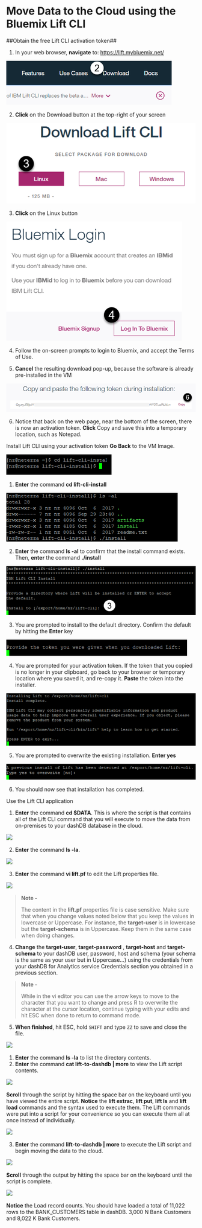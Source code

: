 # Move Data to the Cloud using the Bluemix Lift CLI

##Obtain the free Lift CLI activation token##
1. In your web browser, **navigate** to: https://lift.mybluemix.net/

<img src="./media/vmimage/vmimage-image-29.png"/>

2. **Click** on the Download button at the top-right of your screen

<img src="./media/vmimage/vmimage-image-30.png"/>

3. **Click** on the Linux button

<img src="./media/vmimage/vmimage-image-31.png"/>

4. Follow the on-screen prompts to login to Bluemix, and accept the Terms of Use.  

5. **Cancel** the resulting download pop-up, because the software is already pre-installed in the VM

<img src="./media/vmimage/vmimage-image-32.png"/>

6. Notice that back on the web page, near the bottom of the screen, there is now an activation token.  **Click** Copy and save this into a temporary location, such as Notepad.  

Install Lift CLI using your activation token
**Go Back** to the VM Image.  

<img src="./media/vmimage/vmimage-image-33.png"/>

1. **Enter** the command **cd lift-cli-install**

<img src="./media/vmimage/vmimage-image-34.png"/>

2. **Enter** the command **ls -al** to confirm that the install command exists.  Then, **enter** the command **./install**

<img src="./media/vmimage/vmimage-image-35.png"/>

3. You are prompted to install to the default directory.  Confirm the default by hitting the **Enter** key

<img src="./media/vmimage/vmimage-image-36.png"/>

4. You are prompted for your activation token.  If the token that you copied is no longer in your clipboard, go back to your browser or temporary location where you saved it, and re-copy it.  **Paste** the token into the installer.  

<img src="./media/vmimage/vmimage-image-37.png"/>

5. You are prompted to overwrite the existing installation.  **Enter yes** 

<img src="./media/vmimage/vmimage-image-38.png"/>

6. You should now see that installation has completed.  


Use the Lift CLI application 
1. **Enter** the command **cd $DATA**. This is where the script is that contains all of the Lift CLI command that you will execute to move the data from on-premises to your dashDB database in the cloud.

<img src="./media/vmimage/vmimage-image-15.png"/>

2. **Enter** the command **ls -la**.

<img src="./media/vmimage/vmimage-image-16.png"/>

3. **Enter** the command **vi lift.pf** to edit the Lift properties file.

<img src="./media/vmimage/vmimage-image-17.png"/>

> **Note -** 
>
> The content in the **lift.pf** properties file is case sensitive. Make sure that when you change values noted below that you keep the values in lowercase or Uppercase. For instance, the **target-user** is in lowercase but the **target-schema** is in Uppercase. Keep them in the same case when doing changes.
>

4. **Change** the **target-user**, **target-password** , **target-host** and **target-schema** to your dashDB user, password, host and schema (your schema is the same as your user but in Uppercase...) using the credentials from your dashDB for Analytics service Credentials section you obtained in a previous section.

> **Note -** 
>
> While in the vi editor you can use the arrow keys to move to the character that you want to change and press R to overwrite the character at the cursor location, continue typing with your edits and hit ESC when done to return to command mode.
>

5. **When finished**, hit ESC, hold `SHIFT` and type `ZZ` to save and close the file.

<a name="secgwid" /> 



<img src="./media/vmimage/vmimage-image-24.png"/>

1. **Enter** the command **ls -la** to list the directory contents.
2. **Enter** the command **cat lift-to-dashdb | more** to view the Lift script contents.

<img src="./media/vmimage/vmimage-image-25.png"/>

**Scroll** through the script by hitting the space bar on the keyboard until you have viewed the entire script. **Notice** the **lift extrac**, **lift put**, **lift ls** and **lift load** commands and the syntax used to execute them. The Lift commands were put into a script for your convenience so you can execute them all at once instead of individually.

<img src="./media/vmimage/vmimage-image-26.png"/>

3. **Enter** the command **lift-to-dashdb | more** to execute the Lift script and begin moving the data to the cloud.

<img src="./media/vmimage/vmimage-image-27.png"/>

**Scroll** through the output by hitting the space bar on the keyboard until the script is complete.

<img src="./media/vmimage/vmimage-image-28.png"/>

**Notice** the Load record counts. You should have loaded a total of 11,022 rows to the BANK_CUSTOMERS table in dashDB. 3,000 N Bank Customers and 8,022 K Bank Customers.
